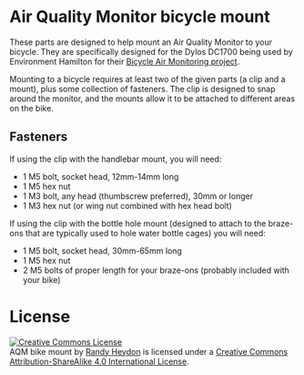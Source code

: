 # Air Quality Monitor bicycle mount

These parts are designed to help mount an Air Quality Monitor to your bicycle.  They are specifically designed for the Dylos DC1700 being used by Environment Hamilton for their [Bicycle Air Monitoring project](http://www.environmenthamilton.org/view/page/BAM).

Mounting to a bicycle requires at least two of the given parts (a clip and a mount), plus some collection of fasteners.  The clip is designed to snap around the monitor, and the mounts allow it to be attached to different areas on the bike.

## Fasteners

If using the clip with the handlebar mount, you will need:

* 1 M5 bolt, socket head, 12mm-14mm long
* 1 M5 hex nut
* 1 M3 bolt, any head (thumbscrew preferred), 30mm or longer
* 1 M3 hex nut (or wing nut combined with hex head bolt)

If using the clip with the bottle hole mount (designed to attach to the braze-ons that are typically used to hole water bottle cages) you will need:

* 1 M5 bolt, socket head, 30mm-65mm long
* 1 M5 hex nut
* 2 M5 bolts of proper length for your braze-ons (probably included with your bike)


# License

<a rel="license" href="http://creativecommons.org/licenses/by-sa/4.0/"><img alt="Creative Commons License" style="border-width:0" src="https://i.creativecommons.org/l/by-sa/4.0/88x31.png" /></a><br /><span xmlns:dct="http://purl.org/dc/terms/" property="dct:title">AQM bike mount</span> by <a xmlns:cc="http://creativecommons.org/ns#" href="https://github.com/Tempel/AQM-bike-mount" property="cc:attributionName" rel="cc:attributionURL">Randy Heydon</a> is licensed under a <a rel="license" href="http://creativecommons.org/licenses/by-sa/4.0/">Creative Commons Attribution-ShareAlike 4.0 International License</a>.
